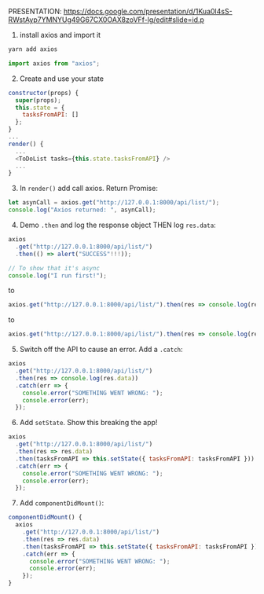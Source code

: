 PRESENTATION: https://docs.google.com/presentation/d/1Kua0l4sS-RWstAyp7YMNYUg49G67CX0OAX8zoVFf-lg/edit#slide=id.p

1. install axios and import it

```bash
yarn add axios
```

```javascript
import axios from "axios";
```

2. Create and use your state

```javascript
constructor(props) {
  super(props);
  this.state = {
    tasksFromAPI: []
  };
}
...
render() {
  ...
  <ToDoList tasks={this.state.tasksFromAPI} />
  ...
}
```

3. In `render()` add call axios. Return Promise:

```javascript
let asynCall = axios.get("http://127.0.0.1:8000/api/list/");
console.log("Axios returned: ", asynCall);
```

4. Demo `.then` and log the response object THEN log `res.data`:

```javascript
axios
  .get("http://127.0.0.1:8000/api/list/")
  .then(() => alert("SUCCESS"!!!));

// To show that it's async
console.log("I run first!");
```

to

```javascript
axios.get("http://127.0.0.1:8000/api/list/").then(res => console.log(res));
```

to

```javascript
axios.get("http://127.0.0.1:8000/api/list/").then(res => console.log(res.data));
```

5. Switch off the API to cause an error. Add a `.catch`:

```javascript
axios
  .get("http://127.0.0.1:8000/api/list/")
  .then(res => console.log(res.data))
  .catch(err => {
    console.error("SOMETHING WENT WRONG: ");
    console.error(err);
  });
```

6. Add `setState`. Show this breaking the app!

```javascript
axios
  .get("http://127.0.0.1:8000/api/list/")
  .then(res => res.data)
  .then(tasksFromAPI => this.setState({ tasksFromAPI: tasksFromAPI }))
  .catch(err => {
    console.error("SOMETHING WENT WRONG: ");
    console.error(err);
  });
```

7. Add `componentDidMount()`:

```javascript
componentDidMount() {
  axios
    .get("http://127.0.0.1:8000/api/list/")
    .then(res => res.data)
    .then(tasksFromAPI => this.setState({ tasksFromAPI: tasksFromAPI }))
    .catch(err => {
      console.error("SOMETHING WENT WRONG: ");
      console.error(err);
    });
}
```
